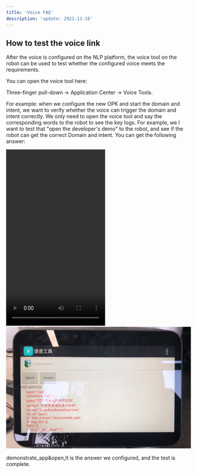 ```yaml
---
title: 'Voice FAQ'
description: 'update: 2021-11-16'
---
```


## How to test the voice link

After the voice is configured on the NLP platform, the voice tool on the robot can be used to test whether the configured voice meets the requirements.

You can open the voice tool here:

Three-finger pull-down -> Application Center -> Voice Tools.

For example: when we configure the new OPK and start the domain and intent, we want to verify whether the voice can trigger the domain and intent correctly. We only need to open the voice tool and say the corresponding words to the robot to see the key logs. For example, we I want to test that "open the developer's demo" to the robot, and see if the robot can get the correct Domain and intent. You can get the following answer:

   <video width="270" height="480" controls>
            <source src="/assets/docs/kyma/master/faq/docs/assets/voice_video.mp4" type="video/mp4">
   </video>

<img src="./assets/voice_studio.png">

demonstrate_app&open,It is the answer we configured, and the test is complete.
